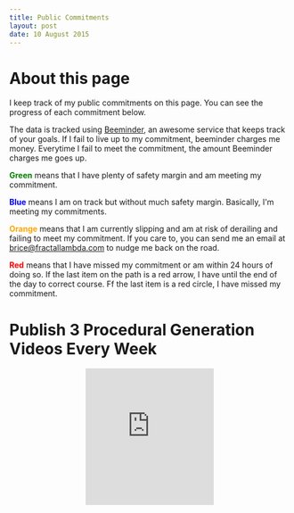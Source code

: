 ```yaml
---
title: Public Commitments
layout: post
date: 10 August 2015
---
```


# About this page
I keep track of my public commitments on this page. You can see the progress of each commitment below. 

The data is tracked using [Beeminder](http://beeminder.com), an awesome service that keeps track of your goals. If I fail to live up to my commitment, beeminder charges me money. Everytime I fail to meet the commitment, the amount Beeminder charges me goes up. 

<span style="font-weight:bold;color:green">Green</span> means that I have plenty of safety margin and am meeting my commitment.

<span style="font-weight:bold;color:blue">Blue</span> means I am on track but without much safety margin. Basically, I'm meeting my commitments.

<span style="font-weight:bold;color:orange">Orange</span> means that I am currently slipping and am at risk of derailing and failing to meet my commitment. If you care to, you can send me an email at [brice@fractallambda.com](mailto:brice@fractallambda.com?subject=You%20Are%20Off%20The%20Road!) to nudge me back on the road.

<span style="font-weight:bold;color:red">Red</span> means that I have missed my commitment or am within 24 hours of doing so. If the last item on the path is a red arrow, I have until the end of the day to correct course. Ff the last item is a red circle, I have missed my commitment.

# Publish 3 Procedural Generation Videos Every Week

<iframe src="https://www.beeminder.com/widget?slug=procgen&username=brice&countdown=true" height="245px" width="230px" frameborder="0px" style="display:block;margin-left:auto;margin-right:auto;"></iframe>

